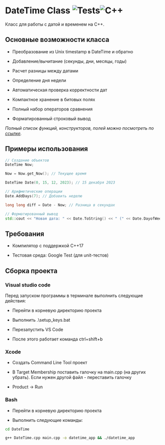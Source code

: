 # DateTime Class ![Tests](https://raster.shields.io/badge/tests-passed-brightgreen)![C++](https://raster.shields.io/badge/C++-17-blue)

  

Класс для работы с датой и временем на C++.

  

##  Основные возможности класса

 

- Преобразование из Unix timestamp в DateTime и обратно

- Добавление/вычитание  (секунды, дни, месяцы, годы)

- Расчет разницы между датами

- Определение дня недели

- Автоматическая проверка корректности дат

- Компактное хранение в битовых полях

- Полный набор операторов сравнения

- Форматированный строковый вывод



*Полный список функций, конструкторов, полей можно посмотреть по [ссылке](https://github.com/Nikita-bite/DateTime/blob/main/DateTime/DateTime.h).*

  

## Примеры использования

  

```cpp
// Создание объектов
DateTime Now;

Now = Now.get_Now(); // Текущее время

DateTime Date(0, 15, 12, 2023); // 15 декабря 2023

// Арифметические операции
Date.AddDays(7); // Добавить неделю

long long diff = Date - Now; // Разница в секундах

// Форматированный вывод
std::cout << "Новая дата: " << Date.ToString() << " (" << Date.DayofWeekName() << ")";

```

## Требования

  
- Компилятор с поддержкой C++17

- Тестовая среда: Google Test (для unit-тестов)

## Сборка проекта

### Visual studio code
Перед запуском программы в терминале выполнить следующие действия:

- Перейти в корневую директорию проекта

- Выполнить .\setup_keys.bat

- Перезапустить VS Code

- После этого работает команда ctrl+shift+b

### Xcode
- Создать Command Line Tool проект

- В Target Membership поставить галочку на main.cpp (на других убрать). Если нужен другой файл - переставить галочку

- Product -> Run

### Bash
- Перейти в корневую директорию проекта

- Выполнить следующие команды:

 ```bash
cd DateTime

g++ DateTime.cpp main.cpp -o datetime_app && ./datetime_app
```

